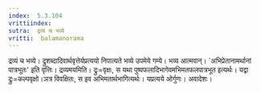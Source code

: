 ```yaml
---
index:  5.3.104
vrittiindex: 
sutra:  द्रव्यं च भव्ये
vritti:  balamanorama 
---
```


द्रव्यं च भव्ये। द्रुशब्दादिवार्थवृत्तेर्यप्रत्ययो निपात्यते भव्ये उपमेये गम्ये। भव्य आत्मवान्। `अभिप्रेतानामर्थानां पात्रभूतः' इति वृत्तिः। द्रव्यमयमिति। द्रुः=वृक्षः, स यथा पुष्पफलादिभागेवमभिमतफलपात्रभूत इत्यर्थः। यद्वा द्रुः=कल्पवृक्षो।ञत्र विवक्षितः, स इव अभिमतार्थभागित्यर्थः। यप्रत्यये ओर्गुणः। अवादेशः। 

